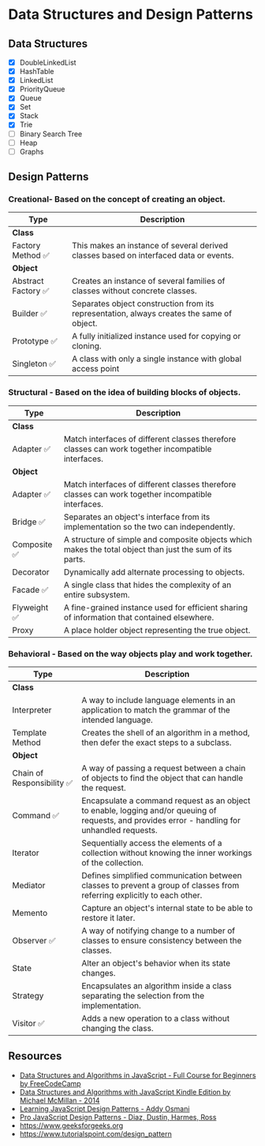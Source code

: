 # Data Structures and Design Patterns

## Data Structures

- [x] DoubleLinkedList
- [x] HashTable
- [x] LinkedList
- [x] PriorityQueue
- [x] Queue
- [x] Set
- [x] Stack
- [x] Trie
- [ ] Binary Search Tree
- [ ] Heap
- [ ] Graphs

## Design Patterns

### Creational- Based on the concept of creating an object.
| Type        | Description
|-------------|-----------------------------------------
| **Class**
| Factory Method ✅	| This makes an instance of several derived classes based on interfaced data or events.
| **Object**
| Abstract Factory ✅  | Creates an instance of several families of classes without concrete classes.
| Builder ✅ | Separates object construction from its representation, always creates the same of object.
| Prototype ✅ | A fully initialized instance used for copying or cloning.
| Singleton ✅ | A class with only a single instance with global access point

### Structural  -   Based on the idea of building blocks of objects.
| Type        | Description
|-------------|-----------------------------------------
| **Class**
| Adapter ✅ | Match interfaces of different classes therefore classes can work together incompatible interfaces. 
| **Object**
| Adapter ✅ | Match interfaces of different classes therefore classes can work together incompatible interfaces. 
| Bridge ✅  | Separates an object's interface from its implementation so the two can independently.
| Composite ✅ | A structure of simple and composite objects which makes the total object than just the sum of its parts.
| Decorator | Dynamically add alternate processing to objects.
| Facade ✅  | A single class that hides the complexity of an entire subsystem.
| Flyweight ✅ | A fine-grained instance used for efficient sharing of information that contained elsewhere.
| Proxy | A place holder object representing the true object.

### Behavioral  -  Based on the way objects play and work together.
| Type        | Description
|--------------|-----------------------------------------
| **Class**
| Interpreter | A way to include language elements in an application to match the grammar of the intended language.
| Template Method | Creates the shell of an algorithm in a method, then defer the exact steps to a subclass.
| **Object**
| Chain of Responsibility ✅ | A way of passing a request between a chain of objects to find the object that can handle the request.
| Command ✅ | Encapsulate a command request as an object to enable, logging and/or queuing of requests, and provides error - handling for unhandled requests.
| Iterator  | Sequentially access the elements of a collection without knowing the inner workings of the collection.
| Mediator  | Defines simplified communication between classes to prevent a group of classes from referring explicitly to each other.
| Memento | Capture an object's internal state to be able to restore it later.
| Observer ✅  | A way of notifying change to a number of classes to ensure consistency between the classes.
| State | Alter an object's behavior when its state changes.
| Strategy  | Encapsulates an algorithm inside a class separating the selection from the implementation.
| Visitor ✅ | Adds a new operation to a class without changing the class.


## Resources

- [Data Structures and Algorithms in JavaScript - Full Course for Beginners by FreeCodeCamp](https://www.youtube.com/watch?v=t2CEgPsws3U)  
- [Data Structures and Algorithms with JavaScript Kindle Edition by Michael McMillan - 2014](https://www.amazon.com/Data-Structures-Algorithms-JavaScript-approaches-ebook/dp/B00IV3J23Y)
- [Learning JavaScript Design Patterns - Addy Osmani](https://addyosmani.com/resources/essentialjsdesignpatterns/book/)
- [Pro JavaScript Design Patterns - Diaz, Dustin, Harmes, Ross](https://www.amazon.com/Pro-JavaScript-Design-Patterns-Object-Oriented/dp/159059908X)
- https://www.geeksforgeeks.org
- https://www.tutorialspoint.com/design_pattern